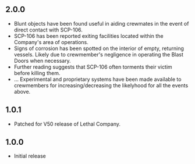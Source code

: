 ## 2.0.0
- Blunt objects have been found useful in aiding crewmates in the event of direct contact with SCP-106.
- SCP-106 has been reported exiting facilities located within the Company's area of operations.
- Signs of corrosion has been spotted on the interior of empty, returning vessels. Likely due to crewmember's negligence in operating the Blast Doors when necessary.
- Further reading suggests that SCP-106 often torments their victim before killing them.
- ... Experimental and proprietary systems have been made available to crewmembers for increasing/decreasing the likelyhood for all the events above.

## 1.0.1
- Patched for V50 release of Lethal Company.

## 1.0.0

- Initial release